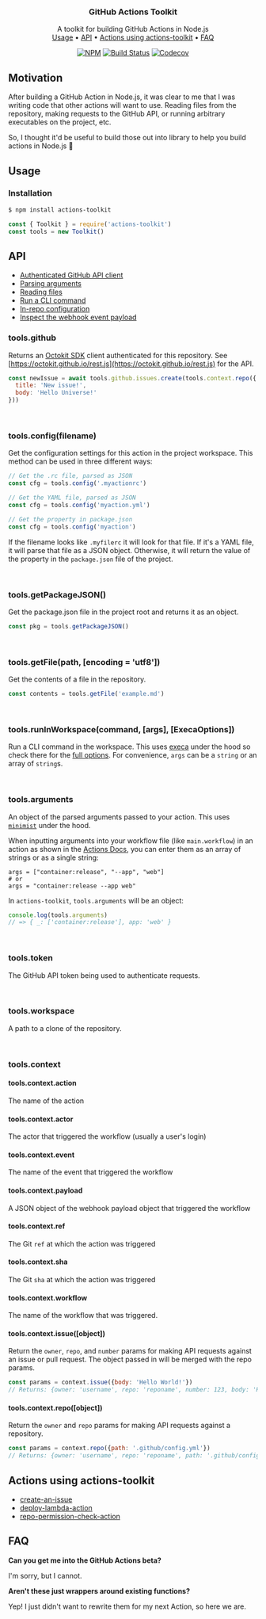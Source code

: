 <h3 align="center">GitHub Actions Toolkit</h3>

<p align="center">
  A toolkit for building GitHub Actions in Node.js<br>
  <a href="#usage">Usage</a> •
  <a href="#api">API</a> •
  <a href="#actions-using-actions-toolkit">Actions using actions-toolkit</a> •
  <a href="#faq">FAQ</a>
</p>

<p align="center"><a href="https://npmjs.com/package/actions-toolkit"><img src="https://badgen.net/npm/v/actions-toolkit" alt="NPM"></a> <a href="https://travis-ci.com/JasonEtco/actions-toolkit"><img src="https://badgen.now.sh/travis/JasonEtco/actions-toolkit" alt="Build Status"></a> <a href="https://codecov.io/gh/JasonEtco/actions-toolkit/"><img src="https://badgen.now.sh/codecov/c/github/JasonEtco/actions-toolkit" alt="Codecov"></a></p>



## Motivation

After building a GitHub Action in Node.js, it was clear to me that I was writing code that other actions will want to use. Reading files from the repository, making requests to the GitHub API, or running arbitrary executables on the project, etc.

So, I thought it'd be useful to build those out into library to help you build actions in Node.js :tada:

## Usage

### Installation

```sh
$ npm install actions-toolkit
```

```js
const { Toolkit } = require('actions-toolkit')
const tools = new Toolkit()
```

## API

* [Authenticated GitHub API client](#toolsgithub)
* [Parsing arguments](#toolsarguments)
* [Reading files](#toolsgetfilepath-encoding--utf8)
* [Run a CLI command](#toolsruninworkspacecommand-args-execaoptions)
* [In-repo configuration](#toolsconfigfilename)
* [Inspect the webhook event payload](#toolscontext)

### tools.github

Returns an [Octokit SDK](https://octokit.github.io/rest.js) client authenticated for this repository. See [https://octokit.github.io/rest.js](https://octokit.github.io/rest.js) for the API.

```js
const newIssue = await tools.github.issues.create(tools.context.repo({
  title: 'New issue!',
  body: 'Hello Universe!'
}))
```

<br>

### tools.config(filename)

Get the configuration settings for this action in the project workspace. This method can be used in three different ways:

```js
// Get the .rc file, parsed as JSON
const cfg = tools.config('.myactionrc')

// Get the YAML file, parsed as JSON
const cfg = tools.config('myaction.yml')

// Get the property in package.json
const cfg = tools.config('myaction')
```

If the filename looks like `.myfilerc` it will look for that file. If it's a YAML file, it will parse that file as a JSON object. Otherwise, it will return the value of the property in the `package.json` file of the project.

<br>

### tools.getPackageJSON()

Get the package.json file in the project root and returns it as an object.

```js
const pkg = tools.getPackageJSON()
```

<br>

### tools.getFile(path, [encoding = 'utf8'])

Get the contents of a file in the repository.

```js
const contents = tools.getFile('example.md')
```

<br>

### tools.runInWorkspace(command, [args], [ExecaOptions])

Run a CLI command in the workspace. This uses [execa](https://github.com/sindresorhus/execa) under the hood so check there for the [full options](https://github.com/sindresorhus/execa#options). For convenience, `args` can be a `string` or an array of `string`s.

<br>

### tools.arguments

An object of the parsed arguments passed to your action. This uses [`minimist`](https://github.com/substack/minimist) under the hood.

When inputting arguments into your workflow file (like `main.workflow`) in an action as shown in the [Actions Docs](https://developer.github.com/actions/creating-workflows/workflow-configuration-options/#action-blocks), you can enter them as an array of strings or as a single string:

```workflow
args = ["container:release", "--app", "web"]
# or
args = "container:release --app web"
```

In `actions-toolkit`, `tools.arguments` will be an object:

```js
console.log(tools.arguments)
// => { _: ['container:release'], app: 'web' }
```

<br>

### tools.token

The GitHub API token being used to authenticate requests.

<br>

### tools.workspace

A path to a clone of the repository.

<br>

### tools.context

#### tools.context.action

The name of the action

#### tools.context.actor

The actor that triggered the workflow (usually a user's login)

#### tools.context.event

The name of the event that triggered the workflow

#### tools.context.payload

A JSON object of the webhook payload object that triggered the workflow

#### tools.context.ref

The Git `ref` at which the action was triggered

#### tools.context.sha

The Git `sha` at which the action was triggered

#### tools.context.workflow

The name of the workflow that was triggered.

#### tools.context.issue([object])

Return the `owner`, `repo`, and `number` params for making API requests against an issue or pull request. The object passed in will be merged with the repo params.

```js
const params = context.issue({body: 'Hello World!'})
// Returns: {owner: 'username', repo: 'reponame', number: 123, body: 'Hello World!'}
```

#### tools.context.repo([object])

Return the `owner` and `repo` params for making API requests against a repository.

```js
const params = context.repo({path: '.github/config.yml'})
// Returns: {owner: 'username', repo: 'reponame', path: '.github/config.yml'}
```

## Actions using actions-toolkit

- [create-an-issue](https://github.com/JasonEtco/create-an-issue)
- [deploy-lambda-action](https://github.com/lannonbr/deploy-lambda-action)
- [repo-permission-check-action](https://github.com/lannonbr/repo-permission-check-action)

## FAQ

**Can you get me into the GitHub Actions beta?**

I'm sorry, but I cannot.

**Aren't these just wrappers around existing functions?**

Yep! I just didn't want to rewrite them for my next Action, so here we are.
